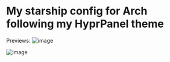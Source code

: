 # My starship config for Arch following my HyprPanel theme

Previews:
![image](https://github.com/user-attachments/assets/a8da289e-0f31-451f-922c-687c9f43033a)

![image](https://github.com/user-attachments/assets/b938ca4e-b2a8-4fb0-852c-3508e55db179)
